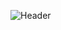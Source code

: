 ![Header](./https://github.com/Valenti-Franco/Valenti-Franco/assets/94399375/4186646d-6b20-44ca-a7e5-6cff25a73178)

<!--![github-header-image](https://github.com/Valenti-Franco/Valenti-Franco/assets/94399375/4186646d-6b20-44ca-a7e5-6cff25a73178)

**Valenti-Franco/Valenti-Franco** is a ✨ _special_ ✨ repository because its `README.md` (this file) appears on your GitHub profile.

Here are some ideas to get you started:

- 🔭 I’m currently working on ...
- 🌱 I’m currently learning ...
- 👯 I’m looking to collaborate on ...
- 🤔 I’m looking for help with ...
- 💬 Ask me about ...
- 📫 How to reach me: ...
- 😄 Pronouns: ...
- ⚡ Fun fact: ...
-->

